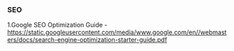 ### SEO

1.Google SEO Optimization Guide - https://static.googleusercontent.com/media/www.google.com/en//webmasters/docs/search-engine-optimization-starter-guide.pdf
